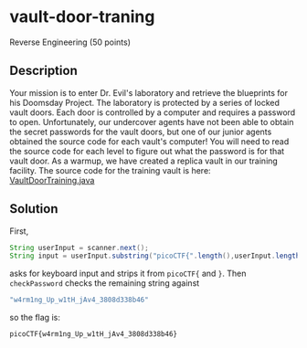 # vault-door-traning
Reverse Engineering (50 points)

## Description
Your mission is to enter Dr. Evil's laboratory and retrieve the blueprints for his Doomsday Project. The laboratory is protected by a series of locked vault doors. Each 
door is controlled by a computer and requires a password to open. Unfortunately, our undercover agents have not been able to obtain the secret passwords for the vault doors, 
but one of our junior agents obtained the source code for each vault's computer! You will need to read the source code for each level to figure out what the password is for 
that vault door. As a warmup, we have created a replica vault in our training facility. The source code for the training vault is here: [VaultDoorTraining.java](./VaultDoorTraining.java)

## Solution
First,
```java
String userInput = scanner.next();
String input = userInput.substring("picoCTF{".length(),userInput.length()-1);
```
asks for keyboard input and strips it from ```picoCTF{``` and ```}```. Then ```checkPassword``` checks the remaining string against
```java
"w4rm1ng_Up_w1tH_jAv4_3808d338b46"
```
so the flag is:
```
picoCTF{w4rm1ng_Up_w1tH_jAv4_3808d338b46}
```
